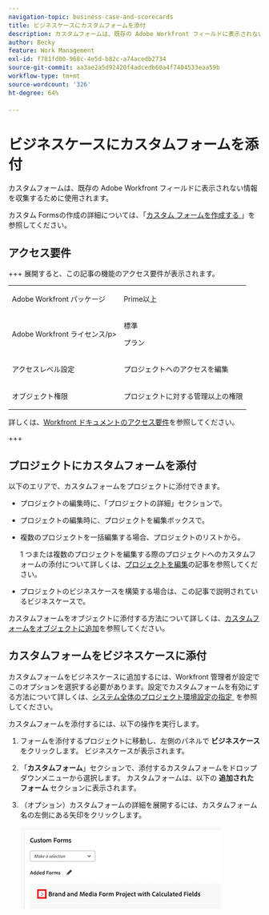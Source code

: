 ```yaml
---
navigation-topic: business-case-and-scorecards
title: ビジネスケースにカスタムフォームを添付
description: カスタムフォームは、既存の Adobe Workfront フィールドに表示されない情報を収集するために使用されます。
author: Becky
feature: Work Management
exl-id: f781fd00-968c-4e5d-b82c-a74acedb2734
source-git-commit: aa3ae2a5d92420f4adcedb60a4f7404533eaa59b
workflow-type: tm+mt
source-wordcount: '326'
ht-degree: 64%

---
```


# ビジネスケースにカスタムフォームを添付

カスタムフォームは、既存の Adobe Workfront フィールドに表示されない情報を収集するために使用されます。 

カスタム Formsの作成の詳細については、「[&#x200B; カスタム フォームを作成する &#x200B;](/help/quicksilver/administration-and-setup/customize-workfront/create-manage-custom-forms/form-designer/design-a-form/design-a-form.md)」を参照してください。

## アクセス要件

<!--Audit: 06/2025-->

+++ 展開すると、この記事の機能のアクセス要件が表示されます。

<table style="table-layout:auto"> 
 <col> 
 <col> 
 <tbody> 
  <tr> 
   <td role="rowheader"><p>Adobe Workfront パッケージ</p></td> 
   <td> <p>Prime以上</p>
  </tr> 
  <tr> 
   <td role="rowheader"><p>Adobe Workfront ライセンス/p&gt;</td> 
   <td> 
   <p>標準 </p> 
   <p>プラン </p> </td> 
  </tr> 
  <tr> 
   <td role="rowheader">アクセスレベル設定</td> 
   <td> <p>プロジェクトへのアクセスを編集</p>  </td> 
  </tr> 
  <tr> 
   <td role="rowheader"><p>オブジェクト権限</p></td> 
   <td> <p>プロジェクトに対する管理以上の権限</p>  </td> 
  </tr> 
 </tbody> 
</table>

詳しくは、[Workfront ドキュメントのアクセス要件](/help/quicksilver/administration-and-setup/add-users/access-levels-and-object-permissions/access-level-requirements-in-documentation.md)を参照してください。

+++

## プロジェクトにカスタムフォームを添付

以下のエリアで、カスタムフォームをプロジェクトに添付できます。

* プロジェクトの編集時に、「プロジェクトの詳細」セクションで。
* プロジェクトの編集時に、プロジェクトを編集ボックスで。
* 複数のプロジェクトを一括編集する場合、プロジェクトのリストから。

  1 つまたは複数のプロジェクトを編集する際のプロジェクトへのカスタムフォームの添付について詳しくは、[プロジェクトを編集](../../../manage-work/projects/manage-projects/edit-projects.md)の記事を参照してください。

* プロジェクトのビジネスケースを構築する場合は、この記事で説明されているビジネスケースで。

カスタムフォームをオブジェクトに添付する方法について詳しくは、[カスタムフォームをオブジェクトに追加](../../../workfront-basics/work-with-custom-forms/add-a-custom-form-to-an-object.md)を参照してください。

## カスタムフォームをビジネスケースに添付

カスタムフォームをビジネスケースに追加するには、Workfront 管理者が設定でこのオプションを選択する必要があります。設定でカスタムフォームを有効にする方法について詳しくは、[&#x200B; システム全体のプロジェクト環境設定の指定 &#x200B;](../../../administration-and-setup/set-up-workfront/configure-system-defaults/set-project-preferences.md) を参照してください。

カスタムフォームを添付するには、以下の操作を実行します。

1. フォームを添付するプロジェクトに移動し、左側のパネルで **ビジネスケース** をクリックします。 ビジネスケースが表示されます。

1. 「**カスタムフォーム**」セクションで、添付するカスタムフォームをドロップダウンメニューから選択します。 カスタムフォームは、以下の **追加されたフォーム** セクションに表示されます。

1. （オプション）カスタムフォームの詳細を展開するには、カスタムフォーム名の左側にある矢印をクリックします。

   ![&#x200B; カスタムフォームの詳細を展開 &#x200B;](assets/expand-custom-form-details.png)

<!--1. (Optional) Select&nbsp;**Edit Custom Form**.  
  ![Edit custom form](assets/acf1-350x122.png)

1. (Optional) Specify information in the fields of the custom form, then click&nbsp;**Save** . -->
